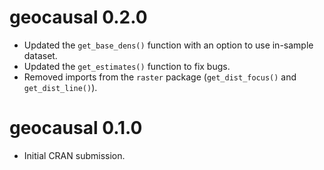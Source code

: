 # geocausal 0.2.0

* Updated the `get_base_dens()` function with an option to use in-sample dataset.
* Updated the `get_estimates()` function to fix bugs.
* Removed imports from the `raster` package (`get_dist_focus()` and `get_dist_line()`).

# geocausal 0.1.0

* Initial CRAN submission.
